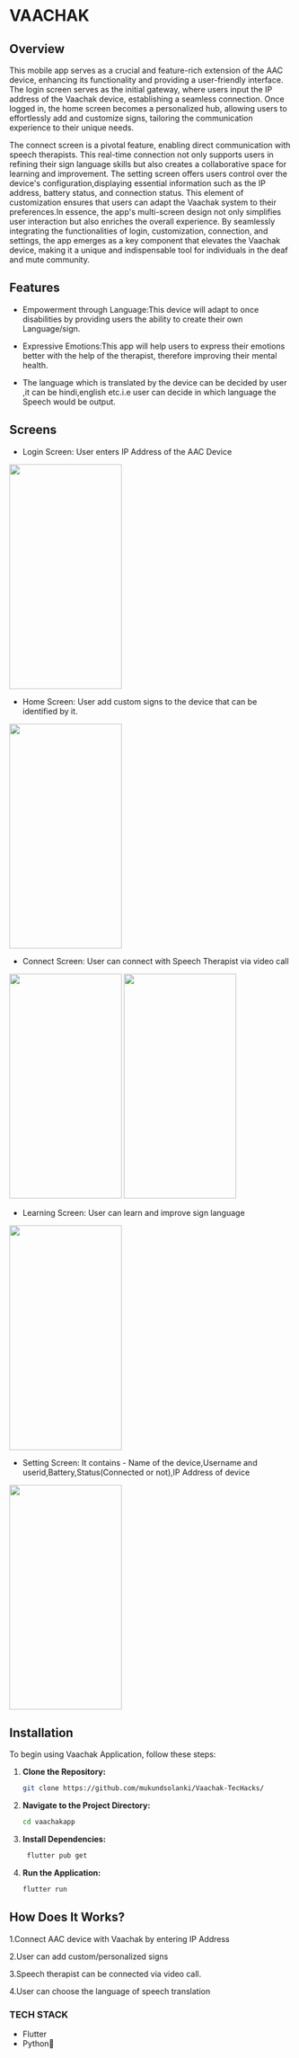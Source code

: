 # **VAACHAK**


## Overview
This mobile app serves as a crucial and feature-rich extension of the AAC device, enhancing its functionality and providing a user-friendly interface. The login screen serves as the initial gateway, where users input the IP address of the Vaachak device, establishing a seamless connection. Once logged in, the home screen becomes a personalized hub, allowing users to effortlessly add and customize signs, tailoring the communication experience to their unique needs.

The connect screen is a pivotal feature, enabling direct communication with speech therapists. This real-time connection not only supports users in refining their sign language skills but also creates a collaborative space for learning and improvement. The setting screen offers users control over the device's configuration,displaying essential information such as the IP address, battery status, and connection status. This element of customization ensures that users can adapt the Vaachak 
system to their preferences.In essence, the app's multi-screen design not only simplifies user interaction but also enriches the overall experience. By seamlessly integrating the functionalities of login, customization, connection, and settings, the app emerges as a key component that elevates the Vaachak device, making it a unique and indispensable tool for individuals in the deaf and mute community.


## Features
* Empowerment through Language:This device will adapt to once disabilities by providing users the ability to create their own Language/sign.

* Expressive Emotions:This app will help users to express their emotions better with the help of the therapist, therefore improving their mental health.

* The language which is translated by the device can be decided by user ,it can be hindi,english etc.i.e user can decide in which language the Speech would be output.


## Screens

* Login Screen: User enters  IP Address of the AAC Device 
 
 <img src="https://github.com/Gresey/Vaachak-TecHacks/assets/113979215/19bbe298-39e9-4e1c-bd15-b40f304a5057" width="200" height="400">

 * Home Screen: User add custom signs to the device that can be identified by it.
 
 <img src="https://github.com/Gresey/Vaachak-TecHacks/assets/113979215/49d08bc0-7ab8-4806-82ee-42310d80fef2" width="200" height="400"></a>
 
* Connect Screen: User can connect with Speech Therapist via video call
 
<img src="https://github.com/Gresey/Vaachak-TecHacks/assets/113979215/3416dc68-d99d-4ddf-a647-98d008ae9de7" width="200" height="400">
<img src="https://github.com/Gresey/Vaachak-TecHacks/assets/113979215/991a7a7c-97e4-497d-8038-96b10624371e" width="200" height="400">


* Learning Screen: User can learn and improve sign language
 
 <img src="https://github.com/Gresey/Vaachak-TecHacks/assets/113979215/3ac74584-5301-4b01-96df-78bb0484df37" width="200" height="400">
 
 
 * Setting Screen: It contains - Name of the device,Username and userid,Battery,Status(Connected or not),IP Address of device
 
 <img src="https://github.com/Gresey/Vaachak-TecHacks/assets/113979215/718bd483-a8c6-4e07-85ea-8ae479eaf025" width="200" height="400">

## Installation
To begin using Vaachak Application, follow these steps:

1. **Clone the Repository:**
   ```bash
   git clone https://github.com/mukundsolanki/Vaachak-TecHacks/
   ```

2. **Navigate to the Project Directory:**
   ```bash
   cd vaachakapp
   ```

3. **Install Dependencies:**
   ```bash
    flutter pub get
   ```

4. **Run the Application:**
    ```bash
    flutter run
     ```

## How Does It Works?

1.Connect AAC device with Vaachak by entering IP Address

2.User can add custom/personalized signs 

3.Speech therapist can be connected via video call.

4.User can choose the language of speech translation

 ### TECH STACK 
- Flutter
- Python🚀
